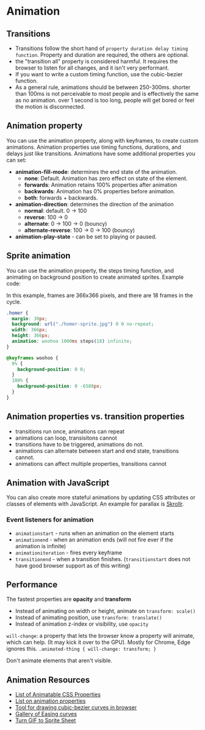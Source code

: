 # Animation

## Transitions

- Transitions follow the short hand of `property duration delay timing function`. Property and duration are required, the others are optional.
- the "transition all" property is considered harmful. It requires the browser to listen for all changes, and it isn't very performant.
- If you want to write a custom timing function, use the cubic-bezier function.
- As a general rule, animations should be between 250-300ms. shorter than 100ms is not perceivable to most people and is effectively the same as no animation. over 1 second is too long, people will get bored or feel the motion is disconnected.

## Animation property

You can use the animation property, along with keyframes, to create custom animations. Animation properties use timing functions, durations, and delays just like transitions. Animations have some additional properties you can set:

- **animation-fill-mode**: determines the end state of the animation.
  - **none**: Default. Animation has zero effect on state of the element.
  - **forwards**: Animation retains 100% properties after animation
  - **backwards**: Animation has 0% properties before animation.
  - **both**: forwards + backwards.
- **animation-direction**: determines the direction of the animation
  - **normal**: default. 0 -> 100
  - **reverse**: 100 -> 0
  - **alternate**: 0 -> 100 -> 0 (bouncy)
  - **alternate-reverse**: 100 -> 0 -> 100 (bouncy)
- **animation-play-state** - can be set to playing or paused.

## Sprite animation

You can use the animation property, the steps timing function, and animating on background position to create animated sprites. Example code:

In this example, frames are 366x366 pixels, and there are 18 frames in the cycle.

```css
.homer {
  margin: 30px;
  background: url("./homer-sprite.jpg") 0 0 no-repeat;
  width: 366px;
  height: 366px;
  animation: woohoo 1000ms steps(18) infinite;
}

@keyframes woohoo {
  0% {
    background-position: 0 0;
  }
  100% {
    background-position: 0 -6588px;
  }
}
```

## Animation properties vs. transition properties

- transitions run once, animations can repeat
- animations can loop, transisitons cannot
- transitions have to be triggered, animations do not.
- animations can alternate between start and end state, transitions cannot.
- animations can affect multiple properties, transitions cannot

## Animation with JavaScript

You can also create more stateful animations by updating CSS attributes or classes of elements with JavaScript. An example for parallax is [Skrollr](https://prinzhorn.github.io/skrollr/).

### Event listeners for animation

- `animationstart` - runs when an animation on the element starts
- `animationend` - when an animation ends (will not fire ever if the animation is infinite)
- `animationiteration` - fires every keyframe
- `transitionend` - when a transition finishes. (`transitionstart` does not have good browser support as of this writing)

## Performance

The fastest properties are **opacity** and **transform**

- Instead of animating on width or height, animate on `transform: scale()`
- Instead of animating position, use `transform: translate()`
- Instead of animation z-index or visibility, use `opacity`

`will-change`: a property that lets the browser know a property will animate, which can help. (It may kick it over to the GPU). Mostly for Chrome, Edge ignores this.
`.animated-thing { will-change: transform; }`

Don't animate elements that aren't visible.

## Animation Resources

- [List of Animatable CSS Properties](https://developer.mozilla.org/en-US/docs/Web/CSS/CSS_animated_properties)
- [List on animation properties](https://developer.mozilla.org/en-US/docs/Web/CSS/animation)
- [Tool for drawing cubic-bezier curves in browser](https://cubic-bezier.com/)
- [Gallery of Easing curves](https://easings.net/)
- [Turn GIF to Sprite Sheet](https://ezgif.com/gif-to-sprite)
